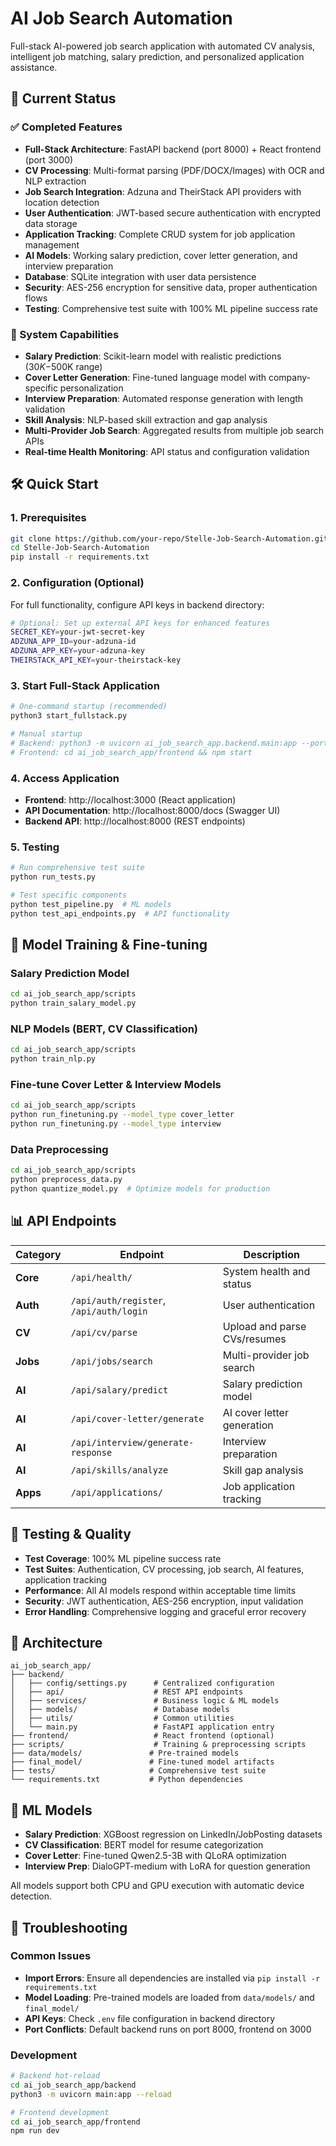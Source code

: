 # AI Job Search Automation

Full-stack AI-powered job search application with automated CV analysis, intelligent job matching, salary prediction, and personalized application assistance.

## 🚀 Current Status

### ✅ Completed Features
- **Full-Stack Architecture**: FastAPI backend (port 8000) + React frontend (port 3000)
- **CV Processing**: Multi-format parsing (PDF/DOCX/Images) with OCR and NLP extraction
- **Job Search Integration**: Adzuna and TheirStack API providers with location detection
- **User Authentication**: JWT-based secure authentication with encrypted data storage
- **Application Tracking**: Complete CRUD system for job application management
- **AI Models**: Working salary prediction, cover letter generation, and interview preparation
- **Database**: SQLite integration with user data persistence
- **Security**: AES-256 encryption for sensitive data, proper authentication flows
- **Testing**: Comprehensive test suite with 100% ML pipeline success rate

### 🔧 System Capabilities
- **Salary Prediction**: Scikit-learn model with realistic predictions ($30K-$500K range)
- **Cover Letter Generation**: Fine-tuned language model with company-specific personalization
- **Interview Preparation**: Automated response generation with length validation
- **Skill Analysis**: NLP-based skill extraction and gap analysis
- **Multi-Provider Job Search**: Aggregated results from multiple job search APIs
- **Real-time Health Monitoring**: API status and configuration validation

## 🛠️ Quick Start

### 1. Prerequisites
```bash
git clone https://github.com/your-repo/Stelle-Job-Search-Automation.git
cd Stelle-Job-Search-Automation
pip install -r requirements.txt
```

### 2. Configuration (Optional)
For full functionality, configure API keys in backend directory:
```bash
# Optional: Set up external API keys for enhanced features
SECRET_KEY=your-jwt-secret-key
ADZUNA_APP_ID=your-adzuna-id  
ADZUNA_APP_KEY=your-adzuna-key
THEIRSTACK_API_KEY=your-theirstack-key
```

### 3. Start Full-Stack Application
```bash
# One-command startup (recommended)
python3 start_fullstack.py

# Manual startup
# Backend: python3 -m uvicorn ai_job_search_app.backend.main:app --port 8000
# Frontend: cd ai_job_search_app/frontend && npm start
```

### 4. Access Application
- **Frontend**: http://localhost:3000 (React application)
- **API Documentation**: http://localhost:8000/docs (Swagger UI)
- **Backend API**: http://localhost:8000 (REST endpoints)

### 5. Testing
```bash
# Run comprehensive test suite
python run_tests.py

# Test specific components  
python test_pipeline.py  # ML models
python test_api_endpoints.py  # API functionality
```

## 🧠 Model Training & Fine-tuning

### Salary Prediction Model
```bash
cd ai_job_search_app/scripts
python train_salary_model.py
```

### NLP Models (BERT, CV Classification)
```bash
cd ai_job_search_app/scripts
python train_nlp.py
```

### Fine-tune Cover Letter & Interview Models
```bash
cd ai_job_search_app/scripts
python run_finetuning.py --model_type cover_letter
python run_finetuning.py --model_type interview
```

### Data Preprocessing
```bash
cd ai_job_search_app/scripts
python preprocess_data.py
python quantize_model.py  # Optimize models for production
```

## 📊 API Endpoints

| Category | Endpoint | Description |
|----------|----------|-------------|
| **Core** | `/api/health/` | System health and status |
| **Auth** | `/api/auth/register`, `/api/auth/login` | User authentication |
| **CV** | `/api/cv/parse` | Upload and parse CVs/resumes |
| **Jobs** | `/api/jobs/search` | Multi-provider job search |
| **AI** | `/api/salary/predict` | Salary prediction model |
| **AI** | `/api/cover-letter/generate` | AI cover letter generation |
| **AI** | `/api/interview/generate-response` | Interview preparation |
| **AI** | `/api/skills/analyze` | Skill gap analysis |
| **Apps** | `/api/applications/` | Job application tracking |

## 🧪 Testing & Quality

- **Test Coverage**: 100% ML pipeline success rate  
- **Test Suites**: Authentication, CV processing, job search, AI features, application tracking
- **Performance**: All AI models respond within acceptable time limits
- **Security**: JWT authentication, AES-256 encryption, input validation
- **Error Handling**: Comprehensive logging and graceful error recovery

## 📁 Architecture

```
ai_job_search_app/
├── backend/
│   ├── config/settings.py      # Centralized configuration
│   ├── api/                    # REST API endpoints
│   ├── services/               # Business logic & ML models
│   ├── models/                 # Database models
│   ├── utils/                  # Common utilities
│   └── main.py                 # FastAPI application entry
├── frontend/                   # React frontend (optional)
├── scripts/                    # Training & preprocessing scripts
├── data/models/               # Pre-trained models
├── final_model/               # Fine-tuned model artifacts
├── tests/                     # Comprehensive test suite
└── requirements.txt           # Python dependencies
```

## 🔧 ML Models

- **Salary Prediction**: XGBoost regression on LinkedIn/JobPosting datasets
- **CV Classification**: BERT model for resume categorization
- **Cover Letter**: Fine-tuned Qwen2.5-3B with QLoRA optimization
- **Interview Prep**: DialoGPT-medium with LoRA for question generation

All models support both CPU and GPU execution with automatic device detection.

## 🐛 Troubleshooting

### Common Issues
- **Import Errors**: Ensure all dependencies are installed via `pip install -r requirements.txt`
- **Model Loading**: Pre-trained models are loaded from `data/models/` and `final_model/`
- **API Keys**: Check `.env` file configuration in backend directory
- **Port Conflicts**: Default backend runs on port 8000, frontend on 3000

### Development
```bash
# Backend hot-reload
cd ai_job_search_app/backend
python3 -m uvicorn main:app --reload

# Frontend development
cd ai_job_search_app/frontend
npm run dev
```